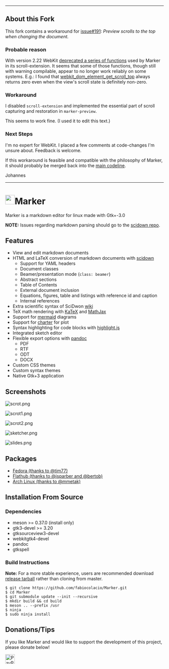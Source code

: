 ----------------------------

## About this Fork

This fork contains a workaround for [issue#191](https://github.com/fabiocolacio/Marker/issues/191):
*_Preview scrolls to the top when changing the document._*

### Probable reason

With version 2.22 WebKit
[deprecated a series of functions](https://webkitgtk.org/reference/webkitdomgtk/stable/WebKitDOMElement.html#webkit-dom-element-get-scroll-top)
used by Marker in its scroll-extension.
It seems that some of those functions, though still with warning compilable, appear to no longer work reliably
on some systems. E.g.: I found that [webkit_dom_element_get_scroll_top](https://webkitgtk.org/reference/webkitdomgtk/stable/WebKitDOMElement.html#webkit-dom-element-get-scroll-top)
always returns zero even when the view's scroll state is definitely non-zero.

### Workaround

I disabled `scroll-extension` and implemented the essential part of scroll capturing and restoration in `marker-preview`.

This seems to work fine. (I used it to edit this text.)

### Next Steps

I'm no expert for WebKit. I placed a few comments at code-changes I'm unsure about.
Feedback is welcome.

If this workaround is feasible and compatible with the philosophy of Marker, it should probably be merged back
into the [main codeline](https://github.com/fabiocolacio/Marker).

Johannes

----------------------------


# <img width="30" src="data/com.github.fabiocolacio.marker.svg"/>Marker

Marker is a markdown editor for linux made with Gtk+-3.0

**NOTE:** Issues regarding markdown parsing should go to the [scidown repo](https://github.com/mandarancio/scidown).

## Features

* View and edit markdown documents
* HTML and LaTeX conversion of markdown documents with [scidown](https://github.com/Mandarancio/scidown/)
  * Support for YAML headers
  * Document classes
  * Beamer/presentation mode (`class: beamer`)
  * Abstract sections
  * Table of Contents
  * External document inclusion
  * Equations, figures, table and listings with reference id and caption
  * Internal references
* Extra scientific syntax of SciDwon [wiki](https://github.com/Mandarancio/scidown/wiki/)
* TeX math rendering with [KaTeX](https://khan.github.io/KaTeX/) and [MathJax](mathjax.org/)
* Support for [mermaid](https://mermaidjs.github.io/) diagrams
* Support for [charter](https://github.com/Mandarancio/charter/) for plot
* Syntax highlighting for code blocks with [highlight.js](https://highlightjs.org/)
* Integrated sketch editor
* Flexible export options with [pandoc](https://pandoc.org/)
  * PDF
  * RTF
  * ODT
  * DOCX
* Custom CSS themes
* Custom syntax themes
* Native Gtk+3 application

## Screenshots

![scrot.png](help/C/figures/scrot.png)

![scrot1.png](help/C/figures/scrot1.png)

![scrot2.png](help/C/figures/scrot2.png)

![sketcher.png](help/C/figures/sketcher.png)

![slides.png](help/C/figures/slides.png)

## Packages

* [Fedora (thanks to @tim77)](https://copr.fedorainfracloud.org/coprs/atim/marker/)
* [Flathub (thanks to @jsparber and @bertob)](https://beta.flathub.org/apps/details/com.github.fabiocolacio.marker)
* [Arch Linux (thanks to @mmetak)](https://aur.archlinux.org/packages/marker-git/)

## Installation From Source

### Dependencies

* meson >= 0.37.0 (install only)
* gtk3-devel >= 3.20
* gtksourceview3-devel
* webkitgtk4-devel
* pandoc
* gtkspell

### Build Instructions

**Note:** For a more stable experience, users are recommended download
[release tarball](https://github.com/fabiocolacio/Marker/releases) rather
than cloning from master.

```
$ git clone https://github.com/fabiocolacio/Marker.git
$ cd Marker
$ git submodule update --init --recursive
$ mkdir build && cd build
$ meson .. --prefix /usr
$ ninja
$ sudo ninja install
```

## Donations/Tips

If you like Marker and would like to support the development of this project, please donate below!

[<img height="30" src="donate.png" alt="PayPal"/>](https://www.paypal.me/fabiocolacio)
